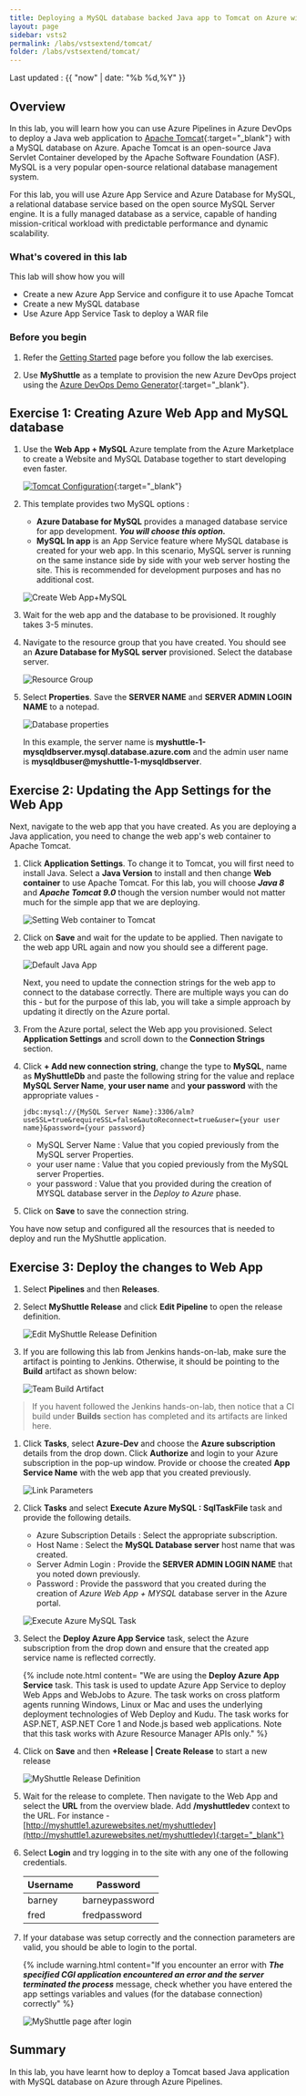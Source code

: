 ```yaml
---
title: Deploying a MySQL database backed Java app to Tomcat on Azure with Azure DevOps
layout: page
sidebar: vsts2
permalink: /labs/vstsextend/tomcat/
folder: /labs/vstsextend/tomcat/
---
```


Last updated : {{ "now" | date: "%b %d,%Y" }}

## Overview

In this lab, you will learn how you can use Azure Pipelines in Azure DevOps to deploy a Java web application to [Apache Tomcat](http://tomcat.apache.org/){:target="_blank"} with a MySQL database on Azure. Apache Tomcat is an open-source Java Servlet Container developed by the Apache Software Foundation (ASF). MySQL is a very popular open-source relational database management system.

For this lab, you will use Azure App Service and Azure Database for MySQL, a relational database service based on the open source MySQL Server engine. It is a fully managed database as a service,  capable of handing mission-critical workload with predictable performance and dynamic scalability.

### What's covered in this lab

This lab will show how you will

- Create a new Azure App Service and configure it to use Apache Tomcat
- Create a new MySQL database
- Use Azure App Service Task to deploy a WAR file

### Before you begin

1. Refer the [Getting Started](../Setup/) page before you follow the lab exercises.

1. Use  **MyShuttle** as a template to provision the new Azure DevOps project using the [Azure DevOps Demo Generator](https://azuredevopsdemogenerator.azurewebsites.net/?TemplateId=77371&Name=MyShuttle){:target="_blank"}.

## Exercise 1: Creating Azure Web App and MySQL database

1. Use the **Web App + MySQL** Azure template from the Azure Marketplace to create a Website and MySQL Database together to start developing even faster.

    [![Tomcat Configuration](http://azuredeploy.net/deploybutton.png)](https://portal.azure.com/#create/Microsoft.WebSiteMySQLDatabase){:target="_blank"}

1. This template provides two MySQL options :

    - **Azure Database for MySQL** provides a managed database service for app development. ***You will choose this option.***
    - **MySQL In app** is an App Service feature where MySQL database is created for your web app. In this scenario, MySQL server is running on the same instance side by side with your web server hosting the site. This is recommended for development purposes and has no additional cost.

    ![Create Web App+MySQL](images/createwebappmysql.png)

1. Wait for the web app and the database to be provisioned. It roughly takes 3-5 minutes.

1. Navigate to the resource group that you have created. You should see an **Azure Database for MySQL server** provisioned. Select the database server.

   ![Resource Group](images/resourcegroup.png)

1. Select **Properties**. Save the **SERVER NAME** and **SERVER ADMIN LOGIN NAME** to a notepad.

    ![Database properties](images/dbproperties.png)

    In this example, the server name is **myshuttle-1-mysqldbserver.mysql.database.azure.com** and the admin user name is **mysqldbuser@myshuttle-1-mysqldbserver**.

## Exercise 2: Updating the App Settings for the Web App

Next, navigate to the web app that you have created. As you are deploying a Java application, you need to change the web app's web container to Apache Tomcat.

1. Click **Application Settings**. To change it to Tomcat, you will first need to install Java. Select a **Java Version** to install and then change **Web container** to use Apache Tomcat. For this lab, you will choose ***Java 8*** and ***Apache Tomcat 9.0*** though the version number would not matter much for the simple app that we are deploying.

    ![Setting Web container to Tomcat](images/webcontainer.png)

1. Click on **Save** and wait for the update to be applied. Then navigate to the web app URL again and now you should see a different page.

    ![Default Java App](images/defaultappjava.png)

    Next, you need to update the connection strings for the web app to connect to the database correctly. There are multiple ways you can do this - but for the purpose of this lab, you will take a simple approach by updating it directly on the Azure portal.

1. From the Azure portal, select the Web app you provisioned. Select **Application Settings** and scroll down to the **Connection Strings** section.

1. Click **+ Add new connection string**, change the type to **MySQL**, name as **MyShuttleDb** and paste the following string for the value and replace **MySQL Server Name**, **your user name** and **your password** with the appropriate values -

   `jdbc:mysql://{MySQL Server Name}:3306/alm?useSSL=true&requireSSL=false&autoReconnect=true&user={your user name}&password={your password}`

   - MySQL Server Name : Value that you copied previously from the MySQL server Properties.
   - your user name : Value that you copied previously from the MySQL server Properties.
   - your password : Value that you provided during the creation of MYSQL database server in the *Deploy to Azure* phase.

1. Click on **Save** to save the connection string.

You have now setup and configured all the resources that is needed to deploy and run the MyShuttle application.

## Exercise 3: Deploy the changes to Web App

1. Select **Pipelines** and then **Releases**.

1. Select **MyShuttle Release** and click **Edit Pipeline** to open the release definition.

   ![Edit MyShuttle Release Definition ](images/editrelease.png)

1. If you are following this lab from Jenkins hands-on-lab, make sure the artifact is pointing to Jenkins. Otherwise, it should be pointing to the **Build** artifact as shown below:

   ![Team Build Artifact](images/addartifacts.png)

 > If you havent followed the Jenkins hands-on-lab, then notice that a CI build under **Builds** section has completed and its artifacts are linked here.

1. Click **Tasks**, select **Azure-Dev** and choose the **Azure subscription** details from the drop down. Click **Authorize** and login to your Azure subscription in the pop-up window. Provide or choose the created **App Service Name** with the web app that you created previously.

   ![Link Parameters](images/parameters.png)

1. Click **Tasks** and select **Execute Azure MySQL : SqlTaskFile** task and provide the following details. 

    * Azure Subscription Details : Select the appropriate subscription.
    * Host Name : Select the **MySQL Database server** host name that was created.
    * Server Admin Login : Provide the **SERVER ADMIN LOGIN NAME** that you noted down previously.
    * Password : Provide the password that you created during the creation of *Azure Web App + MYSQL* database server in the Azure portal.

   ![Execute Azure MySQL Task](images/azuremysqltask.png)

1. Select the **Deploy Azure App Service** task, select the Azure subscription from the drop down and ensure that the created app service name is reflected correctly.

   {% include note.html content= "We are using the **Deploy Azure App Service** task. This task is used to update Azure App Service to deploy Web Apps and WebJobs to Azure.  The task works on cross platform agents running Windows, Linux or Mac and uses the underlying deployment technologies of Web Deploy and Kudu. The task works for ASP.NET, ASP.NET Core 1 and Node.js based web applications. Note that this task works with  Azure Resource Manager APIs only." %}


1. Click on **Save** and then **+Release \| Create Release** to start a new release

   ![MyShuttle Release Definition](images/createrelease.png)

1. Wait for the release to complete. Then navigate to the Web App and select the **URL** from the overview blade. Add **/myshuttledev** context to the URL. For instance -  [http://myshuttle1.azurewebsites.net/myshuttledev](http://myshuttle1.azurewebsites.net/myshuttledev){:target="_blank"}

1. Select **Login** and try logging in to the site with any one of the following credentials.

   |Username|Password|
   |--|--|
   |barney|barneypassword|
   |fred|fredpassword|

1. If your database was setup correctly and the connection parameters are valid, you should be able to login to the portal.

    {% include warning.html content="If you encounter an error with ***The specified CGI application encountered an error and the server terminated the process*** message, check whether you have entered the app settings variables and values (for the database connection) correctly" %}

    ![MyShuttle page after login](images/myshuttle-afterlogin.png)

## Summary

In this lab, you have learnt how to deploy a Tomcat based Java application with MySQL database on Azure through Azure Pipelines.